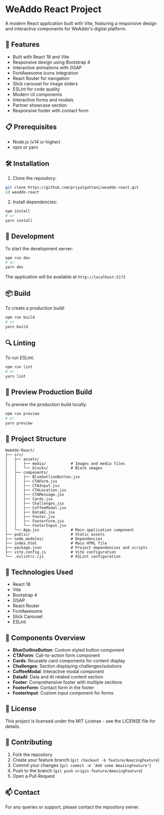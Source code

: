 # WeAddo React Project

A modern React application built with Vite, featuring a responsive design and interactive components for WeAddo's digital platform.

## 🚀 Features

- Built with React 18 and Vite
- Responsive design using Bootstrap 4
- Interactive animations with GSAP
- FontAwesome icons integration
- React Router for navigation
- Slick carousel for image sliders
- ESLint for code quality
- Modern UI components
- Interactive forms and modals
- Partner showcase section
- Responsive footer with contact form

## 📋 Prerequisites

- Node.js (v14 or higher)
- npm or yarn

## 🛠️ Installation

1. Clone the repository:
```bash
git clone https://github.com/priyalgattani/weaddo-react.git
cd weaddo-react
```

2. Install dependencies:
```bash
npm install
# or
yarn install
```

## 🚀 Development

To start the development server:

```bash
npm run dev
# or
yarn dev
```

The application will be available at `http://localhost:5173`

## 📦 Build

To create a production build:

```bash
npm run build
# or
yarn build
```

## 🔍 Linting

To run ESLint:

```bash
npm run lint
# or
yarn lint
```

## 🎯 Preview Production Build

To preview the production build locally:

```bash
npm run preview
# or
yarn preview
```

## 📁 Project Structure

```
WeAddo-React/
├── src/
│   ├── assets/
│   │   ├── media/           # Images and media files
│   │   └── blocks/          # Block images
│   ├── components/
│   │   ├── BlueOutlineButton.jsx
│   │   ├── CTAForm.jsx
│   │   ├── CTAInput.jsx
│   │   ├── CTALocation.jsx
│   │   ├── CTAMessage.jsx
│   │   ├── Cards.jsx
│   │   ├── Challenges.jsx
│   │   ├── CoffeeModal.jsx
│   │   ├── DataAI.jsx
│   │   ├── Footer.jsx
│   │   ├── FooterForm.jsx
│   │   └── FooterInput.jsx
│   └── App.jsx              # Main application component
├── public/                  # Static assets
├── node_modules/            # Dependencies
├── index.html               # Main HTML file
├── package.json             # Project dependencies and scripts
├── vite.config.js           # Vite configuration
└── .eslintrc.cjs            # ESLint configuration
```

## 🔧 Technologies Used

- React 18
- Vite
- Bootstrap 4
- GSAP
- React Router
- FontAwesome
- Slick Carousel
- ESLint

## 🎨 Components Overview

- **BlueOutlineButton**: Custom styled button component
- **CTAForm**: Call-to-action form component
- **Cards**: Reusable card components for content display
- **Challenges**: Section displaying challenges/solutions
- **CoffeeModal**: Interactive modal component
- **DataAI**: Data and AI related content section
- **Footer**: Comprehensive footer with multiple sections
- **FooterForm**: Contact form in the footer
- **FooterInput**: Custom input component for forms

## 📝 License

This project is licensed under the MIT License - see the LICENSE file for details.

## 👥 Contributing

1. Fork the repository
2. Create your feature branch (`git checkout -b feature/AmazingFeature`)
3. Commit your changes (`git commit -m 'Add some AmazingFeature'`)
4. Push to the branch (`git push origin feature/AmazingFeature`)
5. Open a Pull Request

## 📫 Contact

For any queries or support, please contact the repository owner.
